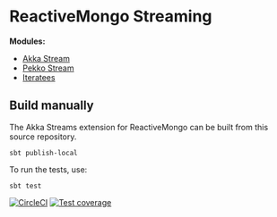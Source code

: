 # ReactiveMongo Streaming

**Modules:**

- [Akka Stream](./akka-stream/README.md)
- [Pekko Stream](./pekko-stream/README.md)
- [Iteratees](./iteratees/README.md)

## Build manually

The Akka Streams extension for ReactiveMongo can be built from this source repository.

    sbt publish-local

To run the tests, use:

    sbt test

[![CircleCI](https://circleci.com/gh/ReactiveMongo/ReactiveMongo-Streaming.svg?style=svg)](https://circleci.com/gh/ReactiveMongo/ReactiveMongo-Streaming)
[![Test coverage](https://img.shields.io/badge/coverage-86%25-green.svg)](https://reactivemongo.github.io/ReactiveMongo-Streaming/coverage/0.12.0/)
